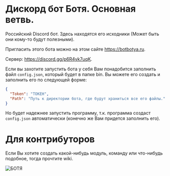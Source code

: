
# Дискорд бот Ботя. Основная ветвь.

Российский Discord бот. Здесь находятся его исходники (Может быть они кому-то будут полезными).

Пригласить этого бота можно на этом сайте https://botbotya.ru.

Сервер: https://discord.gg/p6R4yk7uqK.

Если вы захотите запустить бота у себя Вам понадобится заполнить файл `config.json`, который будет в папке bin. Вы можете его создать и заполнить его по следующей форме:
```json
{
  "Token": "ТОКЕН",
  "Path": "Путь к директории бота, где будут храниться все его файлы."
}
```
Но будет надежнее запустить программу, т.к. программа создаст `config.json` автоматически (конечно же Вам придется заполнить его).

# Для контрибуторов

Если Вы хотите создать какой-нибудь модуль, команду или что-нибудь подобное, тогда прочтите wiki.

![БОТЯ](https://botbotya.ru/botsite/Images/BotAvatar.ico)
